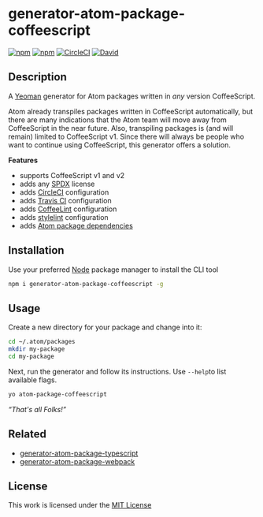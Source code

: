 # generator-atom-package-coffeescript

[![npm](https://flat.badgen.net/npm/license/generator-atom-package-coffeescript)](https://www.npmjs.org/package/generator-atom-package-coffeescript)
[![npm](https://flat.badgen.net/npm/v/generator-atom-package-coffeescript)](https://www.npmjs.org/package/generator-atom-package-coffeescript)
[![CircleCI](https://flat.badgen.net/circleci/github/idleberg/generator-atom-package-coffeescript)](https://circleci.com/gh/idleberg/generator-atom-package-coffeescript)
[![David](https://flat.badgen.net/david/dep/idleberg/generator-atom-package-coffeescript)](https://david-dm.org/idleberg/generator-atom-package-coffeescript)

## Description

A [Yeoman](http://yeoman.io/authoring/user-interactions.html) generator for Atom packages written in *any* version CoffeeScript.

Atom already transpiles packages written in CoffeeScript automatically, but there are many indications that the Atom team will move away from CoffeeScript in the near future. Also, transpiling packages is (and will remain) limited to CoffeeScript v1. Since there will always be people who want to continue using CoffeeScript, this generator offers a solution.

**Features**

- supports CoffeeScript v1 and v2
- adds any [SPDX](https://spdx.org/licenses/) license
- adds [CircleCI](https://circleci.com) configuration
- adds [Travis CI](https://travis-ci.org) configuration
- adds [CoffeeLint](https://github.com/clutchski/coffeelint) configuration
- adds [stylelint](https://stylelint.io/) configuration
- adds [Atom package dependencies](https://www.npmjs.com/package/atom-package-deps)

## Installation

Use your preferred [Node](https://nodejs.org/) package manager to install the CLI tool

```sh
npm i generator-atom-package-coffeescript -g
```

## Usage

Create a new directory for your package and change into it:

```sh
cd ~/.atom/packages
mkdir my-package
cd my-package
```

Next, run the generator and follow its instructions. Use `--help`to list available flags.

```sh
yo atom-package-coffeescript
```

*“That's all Folks!”*

## Related

- [generator-atom-package-typescript](https://www.npmjs.org/package/generator-atom-package-typescript)
- [generator-atom-package-webpack](https://www.npmjs.org/package/generator-atom-package-webpack)

## License

This work is licensed under the [MIT License](https://opensource.org/licenses/MIT)
